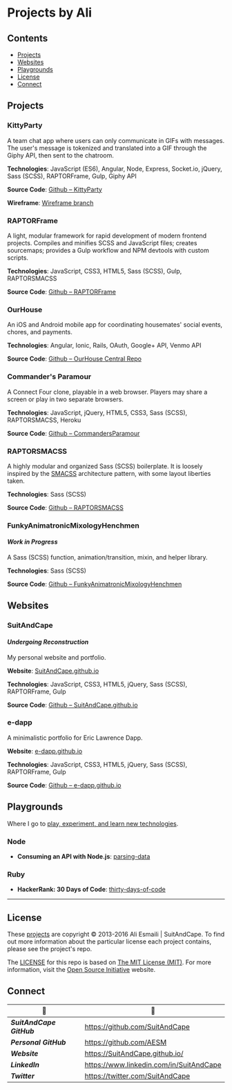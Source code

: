 <!-- README.md -->

Projects by Ali
===============================================================================

## Contents

- [Projects](#projects)
- [Websites](#websites)
- [Playgrounds](#playgrounds)
- [License](#license)
- [Connect](#connect)

## Projects

### KittyParty
A team chat app where users can only communicate in GIFs with messages.  The user's message is tokenized and translated into a GIF through the Giphy API, then sent to the chatroom.

**Technologies**: JavaScript (ES6), Angular, Node, Express, Socket.io, jQuery, Sass (SCSS), RAPTORFrame, Gulp, Giphy API

**Source Code**: [Github – KittyParty](https://github.com/AESM/KittyParty)

**Wireframe**: [Wireframe branch](https://github.com/AESM/KittyParty/tree/wireframe)

### RAPTORFrame
A light, modular framework for rapid development of modern frontend projects.  Compiles and minifies SCSS and JavaScript files; creates sourcemaps; provides a Gulp workflow and NPM devtools with custom scripts.

**Technologies**: JavaScript, CSS3, HTML5, Sass (SCSS), Gulp, RAPTORSMACSS

**Source Code**: [Github – RAPTORFrame](https://github.com/SuitAndCape/RAPTORFrame)

### OurHouse
An iOS and Android mobile app for coordinating housemates' social events, chores, and payments.

**Technologies**: Angular, Ionic, Rails, OAuth, Google+ API, Venmo API

**Source Code**: [Github – OurHouse Central Repo](https://github.com/AESM/OurHouse_Central_Repo)

### Commander's Paramour
A Connect Four clone, playable in a web browser.  Players may share a screen or play in two separate browsers.

**Technologies**: JavaScript, jQuery, HTML5, CSS3, Sass (SCSS), RAPTORSMACSS, Heroku

**Source Code**: [Github – CommandersParamour](https://github.com/AESM/CommandersParamour)

### RAPTORSMACSS
A highly modular and organized Sass (SCSS) boilerplate. It is loosely inspired by the [SMACSS](https://smacss.com/) architecture pattern, with some layout liberties taken.

**Technologies**: Sass (SCSS)

**Source Code**: [Github – RAPTORSMACSS](https://github.com/SuitAndCape/RAPTORSMACSS)

### FunkyAnimatronicMixologyHenchmen

#### _Work in Progress_
A Sass (SCSS) function, animation/transition, mixin, and helper library.

**Technologies**: Sass (SCSS)

**Source Code**: [Github – FunkyAnimatronicMixologyHenchmen](https://github.com/SuitAndCape/FunkyAnimatronicMixologyHenchmen)

## Websites

### SuitAndCape

#### _Undergoing Reconstruction_
My personal website and portfolio.

**Website**: [SuitAndCape.github.io](https://SuitAndCape.github.io/)

**Technologies**: JavaScript, CSS3, HTML5, jQuery, Sass (SCSS), RAPTORFrame, Gulp

**Source Code**: [Github – SuitAndCape.github.io](https://github.com/SuitAndCape/SuitAndCape.github.io)

### e-dapp
A minimalistic portfolio for Eric Lawrence Dapp.

**Website**: [e-dapp.github.io](https://e-dapp.github.io/)

**Technologies**: JavaScript, CSS3, HTML5, jQuery, Sass (SCSS), RAPTORFrame, Gulp

**Source Code**: [Github – e-dapp.github.io](https://github.com/e-dapp/e-dapp.github.io)

## Playgrounds

Where I go to [play, experiment, and learn new technologies](https://github.com/AESM/Projects/blob/master/Playground).

### Node
- **Consuming an API with Node.js**: [parsing-data](https://github.com/AESM/Projects/blob/master/Playground/Node/parsing-data)

### Ruby
- **HackerRank: 30 Days of Code**: [thirty-days-of-code](https://github.com/AESM/Projects/blob/master/Playground/Ruby/thirty-days-of-code)

-------------------------------------------------------------------------------

## License

These [projects](#projects) are copyright © 2013-2016 Ali Esmaili | SuitAndCape.  To find out more information about the particular license each project contains, please see the project's repo.

The [LICENSE](https://github.com/AESM/Projects/blob/master/LICENSE) for this repo is based on [The MIT License (MIT)](http://opensource.org/licenses/MIT).  For more information, visit the [Open Source Initiative](http://opensource.org/) website.

## Connect

|               :tophat:               |               :rocket:               |
| ------------------------------------ | ------------------------------------ |
**_SuitAndCape GitHub_** | https://github.com/SuitAndCape
**_Personal GitHub_**    | https://github.com/AESM
**_Website_**            | https://SuitAndCape.github.io/
**_LinkedIn_**           | https://www.linkedin.com/in/SuitAndCape
**_Twitter_**            | https://twitter.com/SuitAndCape
